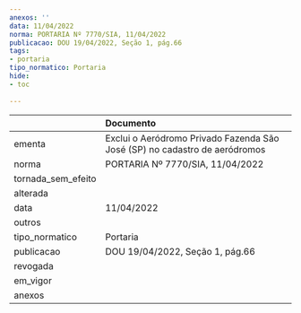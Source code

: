 ```yaml
---
anexos: ''
data: 11/04/2022
norma: PORTARIA Nº 7770/SIA, 11/04/2022
publicacao: DOU 19/04/2022, Seção 1, pág.66
tags:
- portaria
tipo_normatico: Portaria
hide: 
- toc 
 
---
```


|                    | Documento                                                                  |
|:-------------------|:---------------------------------------------------------------------------|
| ementa             | Exclui o Aeródromo Privado Fazenda São José (SP) no cadastro de aeródromos |
| norma              | PORTARIA Nº 7770/SIA, 11/04/2022                                           |
| tornada_sem_efeito |                                                                            |
| alterada           |                                                                            |
| data               | 11/04/2022                                                                 |
| outros             |                                                                            |
| tipo_normatico     | Portaria                                                                   |
| publicacao         | DOU 19/04/2022, Seção 1, pág.66                                            |
| revogada           |                                                                            |
| em_vigor           |                                                                            |
| anexos             |                                                                            |